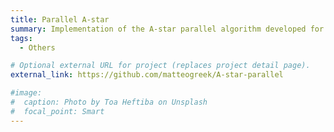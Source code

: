 ```yaml
---
title: Parallel A-star
summary: Implementation of the A-star parallel algorithm developed for the High Performance Computing course
tags:
  - Others

# Optional external URL for project (replaces project detail page).
external_link: https://github.com/matteogreek/A-star-parallel

#image:
#  caption: Photo by Toa Heftiba on Unsplash
#  focal_point: Smart
---
```

